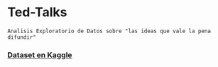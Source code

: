 # Ted-Talks

    Analisis Exploratorio de Datos sobre "las ideas que vale la pena difundir"

### [Dataset en Kaggle](https://www.kaggle.com/ashishjangra27/ted-talks)
